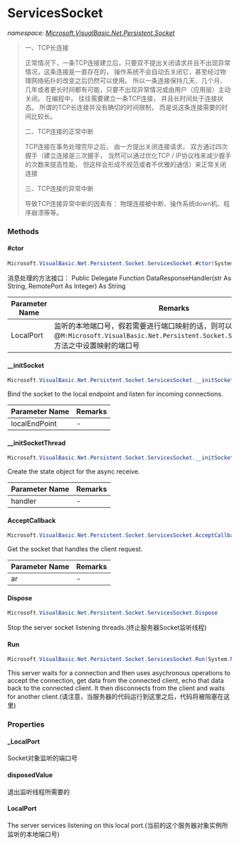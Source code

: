 ﻿# ServicesSocket
_namespace: [Microsoft.VisualBasic.Net.Persistent.Socket](./index.md)_



> 
>  一、TCP长连接
>  
>  正常情况下，一条TCP连接建立后，只要双不提出关闭请求并且不出现异常情况，这条连接是一直存在的，
>  操作系统不会自动去关闭它，甚至经过物理网络拓扑的改变之后仍然可以使用。
>  所以一条连接保持几天、几个月、几年或者更长时间都有可能，只要不出现异常情况或由用户（应用层）主动关闭。
>  在编程中， 往往需要建立一条TCP连接， 并且长时间处于连接状态。
>  所谓的TCP长连接并没有确切的时间限制， 而是说这条连接需要的时间比较长。
>  
>  二、TCP连接的正常中断
>  
>  TCP连接在事务处理完毕之后， 由一方提出关闭连接请求， 双方通过四次握手（建立连接是三次握手， 
>  当然可以通过优化TCP / IP协议栈来减少握手的次数来提高性能， 但这样会形成不规范或者不优雅的通信）来正常关闭连接
>  
>  三、TCP连接的异常中断
>  
>  导致TCP连接异常中断的因素有： 物理连接被中断、操作系统down机、程序崩溃等等。
>  


### Methods

#### #ctor
```csharp
Microsoft.VisualBasic.Net.Persistent.Socket.ServicesSocket.#ctor(System.Int32,Microsoft.VisualBasic.Net.Abstract.ExceptionHandler)
```
消息处理的方法接口： Public Delegate Function DataResponseHandler(str As String, RemotePort As Integer) As String

|Parameter Name|Remarks|
|--------------|-------|
|LocalPort|监听的本地端口号，假若需要进行端口映射的话，则可以在@``M:Microsoft.VisualBasic.Net.Persistent.Socket.ServicesSocket.Run``方法之中设置映射的端口号|


#### __initSocket
```csharp
Microsoft.VisualBasic.Net.Persistent.Socket.ServicesSocket.__initSocket(System.Net.IPEndPoint)
```
Bind the socket to the local endpoint and listen for incoming connections.

|Parameter Name|Remarks|
|--------------|-------|
|localEndPoint|-|


#### __initSocketThread
```csharp
Microsoft.VisualBasic.Net.Persistent.Socket.ServicesSocket.__initSocketThread(System.Net.Sockets.Socket)
```
Create the state object for the async receive.

|Parameter Name|Remarks|
|--------------|-------|
|handler|-|


#### AcceptCallback
```csharp
Microsoft.VisualBasic.Net.Persistent.Socket.ServicesSocket.AcceptCallback(System.IAsyncResult)
```
Get the socket that handles the client request.

|Parameter Name|Remarks|
|--------------|-------|
|ar|-|


#### Dispose
```csharp
Microsoft.VisualBasic.Net.Persistent.Socket.ServicesSocket.Dispose
```
Stop the server socket listening threads.(终止服务器Socket监听线程)

#### Run
```csharp
Microsoft.VisualBasic.Net.Persistent.Socket.ServicesSocket.Run(System.Net.IPEndPoint)
```
This server waits for a connection and then uses asychronous operations to
 accept the connection, get data from the connected client,
 echo that data back to the connected client.
 It then disconnects from the client and waits for another client.(请注意，当服务器的代码运行到这里之后，代码将被阻塞在这里)


### Properties

#### _LocalPort
Socket对象监听的端口号
#### disposedValue
退出监听线程所需要的
#### LocalPort
The server services listening on this local port.(当前的这个服务器对象实例所监听的本地端口号)
